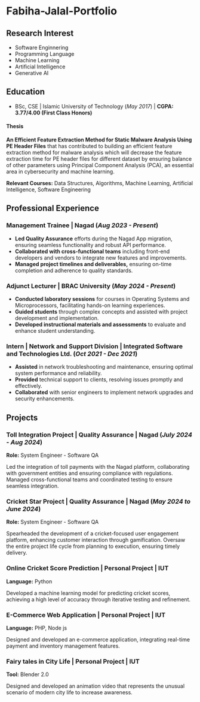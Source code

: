 # Fabiha-Jalal-Portfolio

## Research Interest
- Software Enginnering
- Programming Language
- Machine Learning
- Artificial Intelligence
- Generative AI
## Education
- BSc, CSE | Islamic University of Technology (_May 2017_) |  **CGPA: 3.77/4.00 (First Class Honors)**

#### Thesis
**An Efficient Feature Extraction Method for Static Malware Analysis Using PE Header Files** that has contributed to building an efficient feature extraction method for malware analysis which will decrease the feature extraction time for PE header files for different dataset by ensuring balance of other parameters using Principal Component Analysis (PCA), an essential area in cybersecurity and machine learning.

**Relevant Courses:** Data Structures, Algorithms, Machine Learning, Artificial Intelligence, Software Engineering

## Professional Experience
### Management Trainee | Nagad (_Aug 2023 - Present_)
  - **Led Quality Assurance** efforts during the Nagad App migration, ensuring seamless functionality and robust
API performance.
 - **Collaborated with cross-functional teams** including front-end developers and vendors to integrate new features and improvements.
 - **Managed project timelines and deliverables,** ensuring on-time completion and adherence to quality standards.

  ### Adjunct Lecturer | BRAC University (_May 2024 - Present_)
  - **Conducted laboratory sessions** for courses in Operating Systems and Microprocessors, facilitating hands-on
learning experiences.
  - **Guided students** through complex concepts and assisted with project development and implementation.
  - **Developed instructional materials and assessments** to evaluate and enhance student understanding.

  ### Intern | Network and Support Division | Integrated Software and Technologies Ltd. (_Oct 2021 - Dec 2021_)
  - **Assisted** in network troubleshooting and maintenance, ensuring optimal system performance and reliability.
  - **Provided** technical support to clients, resolving issues promptly and effectively.
  - **Collaborated** with senior engineers to implement network upgrades and security enhancements.
## Projects
### Toll Integration Project | Quality Assurance | Nagad (_July 2024 - Aug 2024_)
**Role:** System Engineer - Software QA

Led the integration of toll payments with the Nagad platform, collaborating with government entities and ensuring compliance with regulations. Managed cross-functional teams and coordinated testing to ensure seamless integration.
### Cricket Star Project | Quality Assurance | Nagad (_May 2024 to June 2024_)
**Role:** System Engineer - Software QA

Spearheaded the development of a cricket-focused user engagement platform, enhancing customer interaction
through gamification. Oversaw the entire project life cycle from planning to execution, ensuring timely delivery.

### Online Cricket Score Prediction | Personal Project | IUT
**Language:** Python

Developed a machine learning model for predicting cricket scores, achieving a high level of accuracy through
iterative testing and refinement.

### E-Commerce Web Application | Personal Project | IUT
**Language:** PHP, Node js

Designed and developed an e-commerce application, integrating real-time payment and inventory management
features.

### Fairy tales in City Life | Personal Project | IUT
**Tool:** Blender 2.0

Designed and developed an animation video that represents the unusual scenario of modern city life to increase
awareness.





